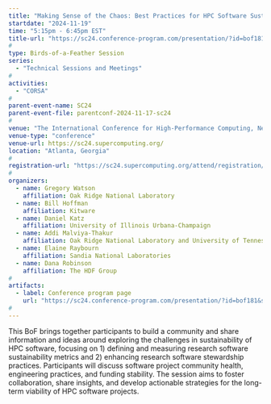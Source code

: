 ```yaml
---
title: "Making Sense of the Chaos: Best Practices for HPC Software Sustainability Strategies and Metrics"
startdate: "2024-11-19"
time: "5:15pm - 6:45pm EST"
title-url: "https://sc24.conference-program.com/presentation/?id=bof181&sess=sess622"
#
type: Birds-of-a-Feather Session 
series: 
  - "Technical Sessions and Meetings"
#
activities:
  - "CORSA"
#
parent-event-name: SC24
parent-event-file: parentconf-2024-11-17-sc24
#
venue: "The International Conference for High-Performance Computing, Networking, Storage, and Analysis (SC24)"
venue-type: "conference"
venue-url: https://sc24.supercomputing.org/
location: "Atlanta, Georgia"
#
registration-url: "https://sc24.supercomputing.org/attend/registration/"
#
organizers:
  - name: Gregory Watson
    affiliation: Oak Ridge National Laboratory
  - name: Bill Hoffman
    affiliation: Kitware
  - name: Daniel Katz
    affiliation: University of Illinois Urbana-Champaign
  - name: Addi Malviya-Thakur
    affiliation: Oak Ridge National Laboratory and University of Tennessee Knoxville
  - name: Elaine Raybourn
    affiliation: Sandia National Laboratories
  - name: Dana Robinson
    affiliation: The HDF Group
#
artifacts:
  - label: Conference program page
    url: "https://sc24.conference-program.com/presentation/?id=bof181&sess=sess622"
#
---
```

This BoF brings together participants to build a community and share information and ideas around exploring the challenges in sustainability of HPC software, focusing on 1) defining and measuring research software sustainability metrics and 2) enhancing research software stewardship practices. Participants will discuss software project community health, engineering practices, and funding stability. The session aims to foster collaboration, share insights, and develop actionable strategies for the long-term viability of HPC software projects.